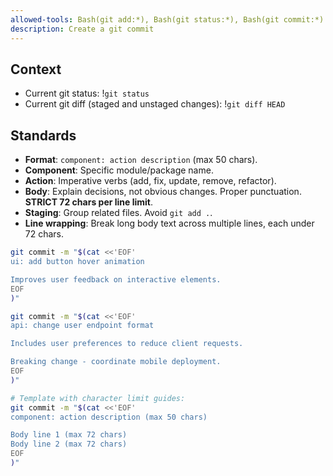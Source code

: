 ```yaml
---
allowed-tools: Bash(git add:*), Bash(git status:*), Bash(git commit:*)
description: Create a git commit
---
```


## Context

- Current git status: !`git status`
- Current git diff (staged and unstaged changes): !`git diff HEAD`

## Standards

- **Format**: `component: action description` (max 50 chars).
- **Component**: Specific module/package name.
- **Action**: Imperative verbs (add, fix, update, remove, refactor).
- **Body**: Explain decisions, not obvious changes. Proper punctuation. **STRICT 72 chars per line limit**.
- **Staging**: Group related files. Avoid `git add .`.
- **Line wrapping**: Break long body text across multiple lines, each under 72 chars.

```bash
git commit -m "$(cat <<'EOF'
ui: add button hover animation

Improves user feedback on interactive elements.
EOF
)"

git commit -m "$(cat <<'EOF'
api: change user endpoint format

Includes user preferences to reduce client requests.

Breaking change - coordinate mobile deployment.
EOF
)"

# Template with character limit guides:
git commit -m "$(cat <<'EOF'
component: action description (max 50 chars)

Body line 1 (max 72 chars)
Body line 2 (max 72 chars)
EOF
)"
```
